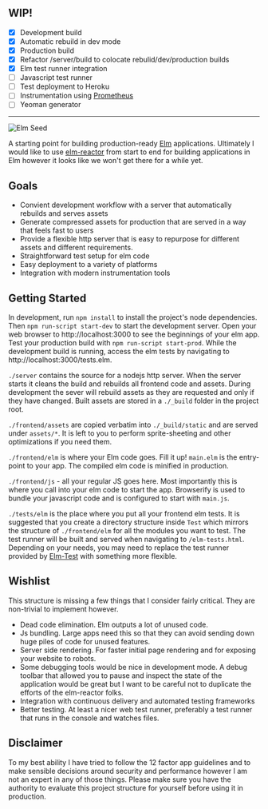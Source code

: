 ## WIP!

- [x] Development build
- [x] Automatic rebuild in dev mode
- [x] Production build
- [x] Refactor /server/build to colocate rebulid/dev/production builds
- [x] Elm test runner integration
- [ ] Javascript test runner
- [ ] Test deployment to Heroku
- [ ] Instrumentation using [Prometheus]
- [ ] Yeoman generator

---

![Elm Seed](https://github.com/remydagostino/elm-seed/blob/master/ElmSeedBanner.png)

A starting point for building production-ready [Elm] applications. Ultimately I
would like to use [elm-reactor] from start to end for building applications in
Elm however it looks like we won't get there for a while yet.


Goals
------

- Convient development workflow with a server that automatically rebuilds and
serves assets
- Generate compressed assets for production that are served in a way that feels
fast to users
- Provide a flexible http server that is easy to repurpose for different assets
and different requirements.
- Straightforward test setup for elm code
- Easy deployment to a variety of platforms
- Integration with modern instrumentation tools


Getting Started
-----------------

In development, run `npm install` to install the project's node dependencies.
Then `npm run-script start-dev` to start the development server. Open your web
browser to http://localhost:3000 to see the beginnings of your elm app. Test
your production build with `npm run-script start-prod`. While the development
build is running, access the elm tests by navigating to http://localhost:3000/tests.elm.

`./server` contains the source for a nodejs http server. When the server starts
it cleans the build and rebuilds all frontend code and assets. During
development the sever will rebuild assets as they are requested and only if they
have changed. Built assets are stored in a `./_build` folder in the project
root.

`./frontend/assets` are copied verbatim into `./_build/static` and are served
under `assets/*`. It is left to you to perform sprite-sheeting and other
optimizations if you need them.

`./frontend/elm` is where your Elm code goes. Fill it up! `main.elm` is the
entry-point to your app. The compiled elm code is minified in production.

`./frontend/js` - all your regular JS goes here. Most importantly this is where
you call into your elm code to start the app. Browserify is used to bundle your
javascript code and is configured to start with `main.js`.

`./tests/elm` is the place where you put all your frontend elm tests. It is
suggested that you create a directory structure inside `Test` which mirrors the
structure of `./frontend/elm` for all the modules you want to test. The test
runner will be built and served when navigating to `/elm-tests.html`. Depending
on your needs, you may need to replace the test runner provided by [Elm-Test]
with something more flexible.


Wishlist
--------

This structure is missing a few things that I consider fairly critical. They are
non-trivial to implement however.

- Dead code elimination. Elm outputs a lot of unused code.
- Js bundling. Large apps need this so that they can avoid sending down huge
piles of code for unused features.
- Server side rendering. For faster initial page rendering and for exposing your
website to robots.
- Some debugging tools would be nice in development mode. A debug toolbar
that allowed you to pause and inspect the state of the application would be
great but I want to be careful not to duplicate the efforts of the elm-reactor
folks.
- Integration with continuous delivery and automated testing frameworks
- Better testing. At least a nicer web test runner, preferably a test runner
that runs in the console and watches files.


Disclaimer
----------

To my best ability I have tried to follow the 12 factor app guidelines and to
make sensible decisions around security and performance however I am not an
expert in any of those things. Please make sure you have the authority to
evaluate this project structure for yourself before using it in production.

[Prometheus]: http://prometheus.io/
[Elm]: http://elm-lang.org/
[elm-reactor]: https://github.com/elm-lang/elm-reactor
[Elm-Test]: http://package.elm-lang.org/packages/deadfoxygrandpa/Elm-Test/1.0.4

